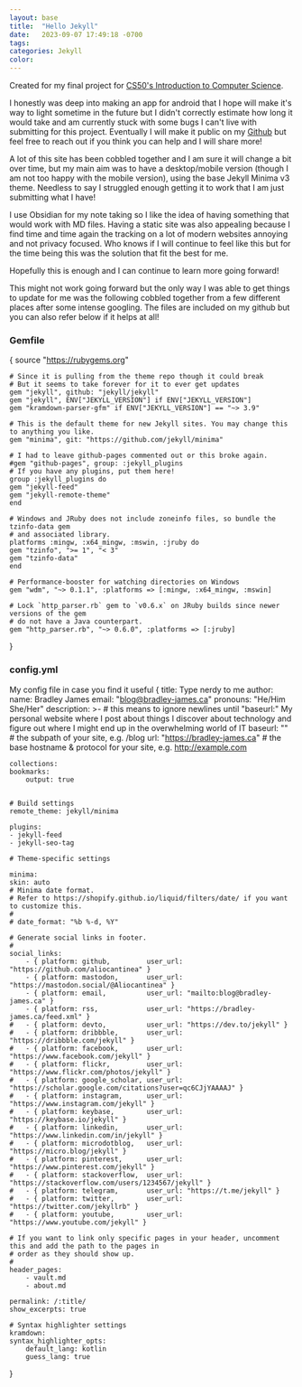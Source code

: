 ```yaml
---
layout: base
title:  "Hello Jekyll"
date:   2023-09-07 17:49:18 -0700
tags: 
categories: Jekyll
color:  
---
```


Created for my final project for [CS50's Introduction to Computer Science](https://pll.harvard.edu/course/cs50-introduction-computer-science). 

I honestly was deep into making an app for android that I hope will make it's way to light sometime in the future but I didn't correctly estimate how long it would take and am currently stuck with some bugs I can't live with submitting for this project. 
Eventually I will make it public on my [Github](https://github.com/aliocantinea) but feel free to reach out if you think you can help and I will share more! 

A lot of this site has been cobbled together and I am sure it will change a bit over time, but my main aim was to have a desktop/mobile version (though I am not too happy with the mobile version), using the base Jekyll Minima v3 theme. Needless to say I struggled enough getting it to work that I am just submitting what I have! 

I use Obsidian for my note taking so I like the idea of having something that would work with MD files. Having a static site was also appealing because I find time and time again the tracking on a lot of modern websites annoying and not privacy focused. Who knows if I will continue to feel like this but for the time being this was the solution that fit the best for me.

Hopefully this is enough and I can continue to learn more going forward! 



This might not work going forward but the only way I was able to get things to update for me was the following cobbled together from a few different places after some intense googling. The files are included on my github but you can also refer below if it helps at all! 

### Gemfile
{
    source "https://rubygems.org"

    # Since it is pulling from the theme repo though it could break
    # But it seems to take forever for it to ever get updates 
    gem "jekyll", github: "jekyll/jekyll"
    gem "jekyll", ENV["JEKYLL_VERSION"] if ENV["JEKYLL_VERSION"] 
    gem "kramdown-parser-gfm" if ENV["JEKYLL_VERSION"] == "~> 3.9"

    # This is the default theme for new Jekyll sites. You may change this to anything you like.
    gem "minima", git: "https://github.com/jekyll/minima"

    # I had to leave github-pages commented out or this broke again.
    #gem "github-pages", group: :jekyll_plugins
    # If you have any plugins, put them here!
    group :jekyll_plugins do
    gem "jekyll-feed"
    gem "jekyll-remote-theme"
    end

    # Windows and JRuby does not include zoneinfo files, so bundle the tzinfo-data gem
    # and associated library.
    platforms :mingw, :x64_mingw, :mswin, :jruby do
    gem "tzinfo", ">= 1", "< 3"
    gem "tzinfo-data"
    end

    # Performance-booster for watching directories on Windows
    gem "wdm", "~> 0.1.1", :platforms => [:mingw, :x64_mingw, :mswin]

    # Lock `http_parser.rb` gem to `v0.6.x` on JRuby builds since newer versions of the gem
    # do not have a Java counterpart.
    gem "http_parser.rb", "~> 0.6.0", :platforms => [:jruby]
}

### config.yml
My config file in case you find it useful
{
    title: Type nerdy to me
    author:
    name: Bradley James
    email: "blog@bradley-james.ca"
    pronouns: "He/Him She/Her"
    description: >- # this means to ignore newlines until "baseurl:"
    My personal website where I post about things I discover about technology and figure out where I might end up in the overwhelming world of IT 
    baseurl: "" # the subpath of your site, e.g. /blog
    url: "https://bradley-james.ca" # the base hostname & protocol for your site, e.g. http://example.com

    collections:
    bookmarks:
        output: true


    # Build settings
    remote_theme: jekyll/minima

    plugins:
    - jekyll-feed
    - jekyll-seo-tag

    # Theme-specific settings

    minima:
    skin: auto
    # Minima date format.
    # Refer to https://shopify.github.io/liquid/filters/date/ if you want to customize this.
    #
    # date_format: "%b %-d, %Y"

    # Generate social links in footer.
    #
    social_links:
        - { platform: github,         user_url: "https://github.com/aliocantinea" }
        - { platform: mastodon,       user_url: "https://mastodon.social/@Aliocantinea" }
        - { platform: email,          user_url: "mailto:blog@bradley-james.ca" }
        - { platform: rss,            user_url: "https://bradley-james.ca/feed.xml" }
    #   - { platform: devto,          user_url: "https://dev.to/jekyll" }
    #   - { platform: dribbble,       user_url: "https://dribbble.com/jekyll" }
    #   - { platform: facebook,       user_url: "https://www.facebook.com/jekyll" }
    #   - { platform: flickr,         user_url: "https://www.flickr.com/photos/jekyll" }
    #   - { platform: google_scholar, user_url: "https://scholar.google.com/citations?user=qc6CJjYAAAAJ" }
    #   - { platform: instagram,      user_url: "https://www.instagram.com/jekyll" }
    #   - { platform: keybase,        user_url: "https://keybase.io/jekyll" }
    #   - { platform: linkedin,       user_url: "https://www.linkedin.com/in/jekyll" }
    #   - { platform: microdotblog,   user_url: "https://micro.blog/jekyll" }
    #   - { platform: pinterest,      user_url: "https://www.pinterest.com/jekyll" }
    #   - { platform: stackoverflow,  user_url: "https://stackoverflow.com/users/1234567/jekyll" }
    #   - { platform: telegram,       user_url: "https://t.me/jekyll" }
    #   - { platform: twitter,        user_url: "https://twitter.com/jekyllrb" }
    #   - { platform: youtube,        user_url: "https://www.youtube.com/jekyll" }

    # If you want to link only specific pages in your header, uncomment this and add the path to the pages in
    # order as they should show up.
    #
    header_pages:
        - vault.md
        - about.md

    permalink: /:title/
    show_excerpts: true

    # Syntax highlighter settings
    kramdown:
    syntax_highlighter_opts:
        default_lang: kotlin
        guess_lang: true
}